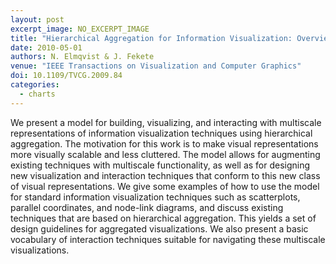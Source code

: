 ```yaml
---
layout: post
excerpt_image: NO_EXCERPT_IMAGE
title: "Hierarchical Aggregation for Information Visualization: Overview, Techniques, and Design Guidelines"
date: 2010-05-01
authors: N. Elmqvist & J. Fekete
venue: "IEEE Transactions on Visualization and Computer Graphics"
doi: 10.1109/TVCG.2009.84
categories:
  - charts
---
```

We present a model for building, visualizing, and interacting with multiscale representations of information visualization techniques using hierarchical aggregation. The motivation for this work is to make visual representations more visually scalable and less cluttered. The model allows for augmenting existing techniques with multiscale functionality, as well as for designing new visualization and interaction techniques that conform to this new class of visual representations. We give some examples of how to use the model for standard information visualization techniques such as scatterplots, parallel coordinates, and node-link diagrams, and discuss existing techniques that are based on hierarchical aggregation. This yields a set of design guidelines for aggregated visualizations. We also present a basic vocabulary of interaction techniques suitable for navigating these multiscale visualizations.
